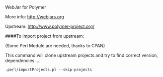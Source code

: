 WebJar for Polymer

More info: http://webjars.org

Upstream: http://www.polymer-project.org/


####To import project from upstream:

(Some Perl Module are needed, thanks to CPAN)

This command will clone upstream projects and try to find correct version, dependencies ... 

	.perl/importProjects.pl --skip-projects
   